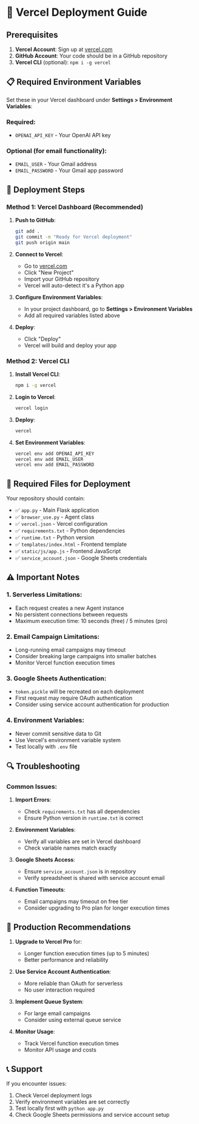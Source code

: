# 🚀 Vercel Deployment Guide

## Prerequisites

1. **Vercel Account**: Sign up at [vercel.com](https://vercel.com)
2. **GitHub Account**: Your code should be in a GitHub repository
3. **Vercel CLI** (optional): `npm i -g vercel`

## 📋 Required Environment Variables

Set these in your Vercel dashboard under **Settings > Environment Variables**:

### Required:
- `OPENAI_API_KEY` - Your OpenAI API key

### Optional (for email functionality):
- `EMAIL_USER` - Your Gmail address
- `EMAIL_PASSWORD` - Your Gmail app password

## 🔧 Deployment Steps

### Method 1: Vercel Dashboard (Recommended)

1. **Push to GitHub**:
   ```bash
   git add .
   git commit -m "Ready for Vercel deployment"
   git push origin main
   ```

2. **Connect to Vercel**:
   - Go to [vercel.com](https://vercel.com)
   - Click "New Project"
   - Import your GitHub repository
   - Vercel will auto-detect it's a Python app

3. **Configure Environment Variables**:
   - In your project dashboard, go to **Settings > Environment Variables**
   - Add all required variables listed above

4. **Deploy**:
   - Click "Deploy"
   - Vercel will build and deploy your app

### Method 2: Vercel CLI

1. **Install Vercel CLI**:
   ```bash
   npm i -g vercel
   ```

2. **Login to Vercel**:
   ```bash
   vercel login
   ```

3. **Deploy**:
   ```bash
   vercel
   ```

4. **Set Environment Variables**:
   ```bash
   vercel env add OPENAI_API_KEY
   vercel env add EMAIL_USER
   vercel env add EMAIL_PASSWORD
   ```

## 📁 Required Files for Deployment

Your repository should contain:
- ✅ `app.py` - Main Flask application
- ✅ `browser_use.py` - Agent class
- ✅ `vercel.json` - Vercel configuration
- ✅ `requirements.txt` - Python dependencies
- ✅ `runtime.txt` - Python version
- ✅ `templates/index.html` - Frontend template
- ✅ `static/js/app.js` - Frontend JavaScript
- ✅ `service_account.json` - Google Sheets credentials

## ⚠️ Important Notes

### 1. **Serverless Limitations**:
- Each request creates a new Agent instance
- No persistent connections between requests
- Maximum execution time: 10 seconds (free) / 5 minutes (pro)

### 2. **Email Campaign Limitations**:
- Long-running email campaigns may timeout
- Consider breaking large campaigns into smaller batches
- Monitor Vercel function execution times

### 3. **Google Sheets Authentication**:
- `token.pickle` will be recreated on each deployment
- First request may require OAuth authentication
- Consider using service account authentication for production

### 4. **Environment Variables**:
- Never commit sensitive data to Git
- Use Vercel's environment variable system
- Test locally with `.env` file

## 🔍 Troubleshooting

### Common Issues:

1. **Import Errors**:
   - Check `requirements.txt` has all dependencies
   - Ensure Python version in `runtime.txt` is correct

2. **Environment Variables**:
   - Verify all variables are set in Vercel dashboard
   - Check variable names match exactly

3. **Google Sheets Access**:
   - Ensure `service_account.json` is in repository
   - Verify spreadsheet is shared with service account email

4. **Function Timeouts**:
   - Email campaigns may timeout on free tier
   - Consider upgrading to Pro plan for longer execution times

## 🎯 Production Recommendations

1. **Upgrade to Vercel Pro** for:
   - Longer function execution times (up to 5 minutes)
   - Better performance and reliability

2. **Use Service Account Authentication**:
   - More reliable than OAuth for serverless
   - No user interaction required

3. **Implement Queue System**:
   - For large email campaigns
   - Consider using external queue service

4. **Monitor Usage**:
   - Track Vercel function execution times
   - Monitor API usage and costs

## 📞 Support

If you encounter issues:
1. Check Vercel deployment logs
2. Verify environment variables are set correctly
3. Test locally first with `python app.py`
4. Check Google Sheets permissions and service account setup 